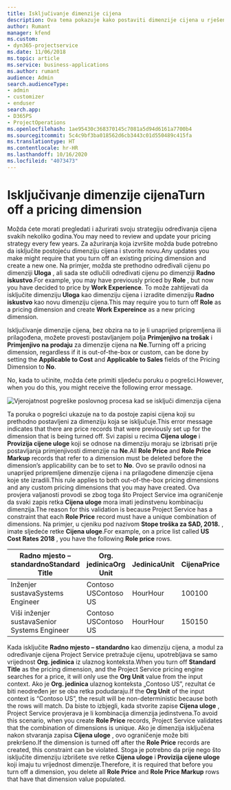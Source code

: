 ```yaml
---
title: Isključivanje dimenzije cijena
description: Ova tema pokazuje kako postaviti dimenzije cijena u rješenju Project Service.
author: Rumant
manager: kfend
ms.custom:
- dyn365-projectservice
ms.date: 11/06/2018
ms.topic: article
ms.service: business-applications
ms.author: rumant
audience: Admin
search.audienceType:
- admin
- customizer
- enduser
search.app:
- D365PS
- ProjectOperations
ms.openlocfilehash: 1ae95430c368370145c7081a5d94d6161a7700b4
ms.sourcegitcommit: 5c4c9bf3ba018562d6cb3443c01d550489c415fa
ms.translationtype: HT
ms.contentlocale: hr-HR
ms.lasthandoff: 10/16/2020
ms.locfileid: "4073473"
---
```

# <a name="turn-off-a-pricing-dimension"></a><span data-ttu-id="407cf-103">Isključivanje dimenzije cijena</span><span class="sxs-lookup"><span data-stu-id="407cf-103">Turn off a pricing dimension</span></span>

<span data-ttu-id="407cf-104">Možda ćete morati pregledati i ažurirati svoju strategiju određivanja cijena svakih nekoliko godina.</span><span class="sxs-lookup"><span data-stu-id="407cf-104">You may need to review and update your pricing strategy every few years.</span></span> <span data-ttu-id="407cf-105">Za ažuriranja koja izvršite možda bude potrebno da isključite postojeću dimenziju cijena i stvorite novu.</span><span class="sxs-lookup"><span data-stu-id="407cf-105">Any updates you make might require that you turn off an existing pricing dimension and create a new one.</span></span> <span data-ttu-id="407cf-106">Na primjer, možda ste prethodno određivali cijenu po dimenziji **Uloga** , ali sada ste odlučili određivati cijenu po dimenziji **Radno iskustvo**.</span><span class="sxs-lookup"><span data-stu-id="407cf-106">For example, you may have previously priced by **Role** , but now you have decided to price by **Work Experience**.</span></span> <span data-ttu-id="407cf-107">To može zahtijevati da isključite dimenziju **Uloga** kao dimenziju cijena i izradite dimenziju **Radno iskustvo** kao novu dimenziju cijena.</span><span class="sxs-lookup"><span data-stu-id="407cf-107">This may require you to turn off **Role** as a pricing dimension and create **Work Expereince** as a new pricing dimension.</span></span> 

<span data-ttu-id="407cf-108">Isključivanje dimenzije cijena, bez obzira na to je li unaprijed pripremljena ili prilagođena, možete provesti postavljanjem polja **Primjenjivo na trošak** i **Primjenjivo na prodaju** za dimenzije cijena na **Ne**.</span><span class="sxs-lookup"><span data-stu-id="407cf-108">Turning off a pricing dimension, regardless if it is out-of-the-box or custom, can be done by setting the **Applicable to Cost** and **Applicable to Sales** fields of the Pricing Dimension to **No**.</span></span>

<span data-ttu-id="407cf-109">No, kada to učinite, možda ćete primiti sljedeću poruku o pogrešci.</span><span class="sxs-lookup"><span data-stu-id="407cf-109">However, when you do this, you might receive the following error message.</span></span>

![Vjerojatnost pogreške poslovnog procesa kad se isključi dimenzija cijena](media/Business-Process-Error.png)


<span data-ttu-id="407cf-111">Ta poruka o pogrešci ukazuje na to da postoje zapisi cijena koji su prethodno postavljeni za dimenziju koja se isključuje.</span><span class="sxs-lookup"><span data-stu-id="407cf-111">This error message indicates that there are price records that were previously set up for the dimension that is being turned off.</span></span> <span data-ttu-id="407cf-112">Svi zapisi u recima **Cijena uloge** i **Provizija cijene uloge** koji se odnose na dimenziju moraju se izbrisati prije postavljanja primjenjivosti dimenzije na **Ne**.</span><span class="sxs-lookup"><span data-stu-id="407cf-112">All **Role Price** and **Role Price Markup** records that refer to a dimension must be deleted before the dimension’s applicability can be to set to **No**.</span></span> <span data-ttu-id="407cf-113">Ovo se pravilo odnosi na unaprijed pripremljene dimenzije cijena i na prilagođene dimenzije cijena koje ste izradili.</span><span class="sxs-lookup"><span data-stu-id="407cf-113">This rule applies to both out-of-the-box pricing dimensions and any custom pricing dimensions that you may have created.</span></span> <span data-ttu-id="407cf-114">Ova provjera valjanosti provodi se zbog toga što Project Service ima ograničenje da svaki zapis retka **Cijena uloge** mora imati jedinstvenu kombinaciju dimenzija.</span><span class="sxs-lookup"><span data-stu-id="407cf-114">The reason for this validation is because Project Service has a constraint that each **Role Price** record must have a unique combination of dimensions.</span></span> <span data-ttu-id="407cf-115">Na primjer, u cjeniku pod nazivom **Stope troška za SAD, 2018.** , imate sljedeće retke **Cijena uloge**.</span><span class="sxs-lookup"><span data-stu-id="407cf-115">For example, on a price list called **US Cost Rates 2018** , you have the following **Role price** rows.</span></span> 

| <span data-ttu-id="407cf-116">Radno mjesto – standardno</span><span class="sxs-lookup"><span data-stu-id="407cf-116">Standard Title</span></span>         | <span data-ttu-id="407cf-117">Org. jedinica</span><span class="sxs-lookup"><span data-stu-id="407cf-117">Org Unit</span></span>    |<span data-ttu-id="407cf-118">Jedinica</span><span class="sxs-lookup"><span data-stu-id="407cf-118">Unit</span></span>   |<span data-ttu-id="407cf-119">Cijena</span><span class="sxs-lookup"><span data-stu-id="407cf-119">Price</span></span>  |<span data-ttu-id="407cf-120">Valuta</span><span class="sxs-lookup"><span data-stu-id="407cf-120">Currency</span></span>  |
| -----------------------|-------------|-------|-------|----------|
| <span data-ttu-id="407cf-121">Inženjer sustava</span><span class="sxs-lookup"><span data-stu-id="407cf-121">Systems Engineer</span></span>|<span data-ttu-id="407cf-122">Contoso US</span><span class="sxs-lookup"><span data-stu-id="407cf-122">Contoso US</span></span>|<span data-ttu-id="407cf-123">Hour</span><span class="sxs-lookup"><span data-stu-id="407cf-123">Hour</span></span>| <span data-ttu-id="407cf-124">100</span><span class="sxs-lookup"><span data-stu-id="407cf-124">100</span></span>|<span data-ttu-id="407cf-125">USD</span><span class="sxs-lookup"><span data-stu-id="407cf-125">USD</span></span>|
| <span data-ttu-id="407cf-126">Viši inženjer sustava</span><span class="sxs-lookup"><span data-stu-id="407cf-126">Senior Systems Engineer</span></span>|<span data-ttu-id="407cf-127">Contoso US</span><span class="sxs-lookup"><span data-stu-id="407cf-127">Contoso US</span></span>|<span data-ttu-id="407cf-128">Hour</span><span class="sxs-lookup"><span data-stu-id="407cf-128">Hour</span></span>| <span data-ttu-id="407cf-129">150</span><span class="sxs-lookup"><span data-stu-id="407cf-129">150</span></span>| <span data-ttu-id="407cf-130">USD</span><span class="sxs-lookup"><span data-stu-id="407cf-130">USD</span></span>|


<span data-ttu-id="407cf-131">Kada isključite **Radno mjesto – standardno** kao dimenziju cijena, a modul za određivanje cijena Project Service pretražuje cijenu, upotrebljava se samo vrijednost **Org. jedinica** iz ulaznog konteksta.</span><span class="sxs-lookup"><span data-stu-id="407cf-131">When you turn off **Standard Title** as the pricing dimension, and the Project Service pricing engine searches for a price, it will only use the **Org Unit** value from the input context.</span></span> <span data-ttu-id="407cf-132">Ako je **Org. jedinica** ulaznog konteksta „Contoso US”, rezultat će biti neodređen jer se oba retka podudaraju.</span><span class="sxs-lookup"><span data-stu-id="407cf-132">If the **Org Unit** of the input context is “Contoso US”, the result will be non-deterministic because both the rows will match.</span></span> <span data-ttu-id="407cf-133">Da biste to izbjegli, kada stvorite zapise **Cijena uloge** , Project Service provjerava je li kombinacija dimenzija jedinstvena.</span><span class="sxs-lookup"><span data-stu-id="407cf-133">To avoid this scenario, when you create **Role Price** records, Project Service validates that the combination of dimensions is unique.</span></span> <span data-ttu-id="407cf-134">Ako je dimenzija isključena nakon stvaranja zapisa **Cijena uloge** , ovo ograničenje može biti prekršeno.</span><span class="sxs-lookup"><span data-stu-id="407cf-134">If the dimension is turned off after the **Role Price** records are created, this constraint can be violated.</span></span> <span data-ttu-id="407cf-135">Stoga je potrebno da prije nego što isključite dimenziju izbrišete sve retke **Cijena uloge** i **Provizija cijene uloge** koji imaju tu vrijednost dimenzije.</span><span class="sxs-lookup"><span data-stu-id="407cf-135">Therefore, it is required that before you turn off a dimension, you delete all **Role Price** and **Role Price Markup** rows that have that dimension value populated.</span></span>

